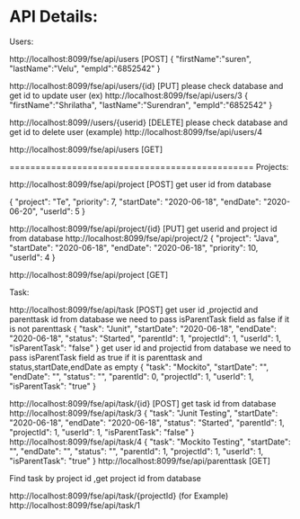 API Details:
================================================
Users:

http://localhost:8099/fse/api/users   	[POST]
{
"firstName":"suren",
"lastName":"Velu",
"empId":"6852542"
}

http://localhost:8099/fse/api/users/{id}  [PUT]
please check database and get id to update user
(ex)
http://localhost:8099/fse/api/users/3
{
"firstName":"Shrilatha",
"lastName":"Surendran",
"empId":"6852542"
}

http://localhost:8099//users/{userid}      [DELETE]
please check database and get id to delete user
(example)
http://localhost:8099/fse/api/users/4


http://localhost:8099/fse/api/users        [GET]

===============================================
Projects:

http://localhost:8099/fse/api/project    	[POST]
get user id from database 

{
  "project": "Te",
  "priority": 7,
  "startDate": "2020-06-18",
  "endDate": "2020-06-20",
  "userId": 5
}

http://localhost:8099/fse/api/project/{id}    [PUT]
get userid and project id from database
http://localhost:8099/fse/api/project/2
{
  "project": "Java",
  "startDate": "2020-06-18",
  "endDate": "2020-06-18",
  "priority": 10,
  "userId": 4
}

http://localhost:8099/fse/api/project    [GET]


Task:
	
http://localhost:8099/fse/api/task [POST]
get user id ,projectid and parenttask id  from database 
we need to pass isParentTask field as false if it is not parenttask
{
  "task": "Junit",
  "startDate": "2020-06-18",
  "endDate": "2020-06-18",
  "status": "Started",
  "parentId": 1,
  "projectId": 1,
  "userId": 1,
  "isParentTask": "false"
}
get user id and projectid from database 
we need to pass isParentTask field as true if it is parenttask and status,startDate,endDate as empty
{
  "task": "Mockito",
  "startDate": "",
  "endDate": "",
  "status": "",
  "parentId": 0,
  "projectId": 1,
  "userId": 1,
  "isParentTask": "true"
}
	
http://localhost:8099/fse/api/task/{id} [POST]
get task id from database
http://localhost:8099/fse/api/task/3
{
  "task": "Junit Testing",
  "startDate": "2020-06-18",
  "endDate": "2020-06-18",
  "status": "Started",
  "parentId": 1,
  "projectId": 1,
  "userId": 1,
  "isParentTask": "false"
}
http://localhost:8099/fse/api/task/4
{
  "task": "Mockito Testing",
  "startDate": "",
  "endDate": "",
  "status": "",
  "parentId": 1,
  "projectId": 1,
  "userId": 1,
  "isParentTask": "true"
}
http://localhost:8099/fse/api/parenttask [GET]

Find task by project id ,get project id from database

http://localhost:8099/fse/api/task/{projectId}
(for Example)
http://localhost:8099/fse/api/task/1

